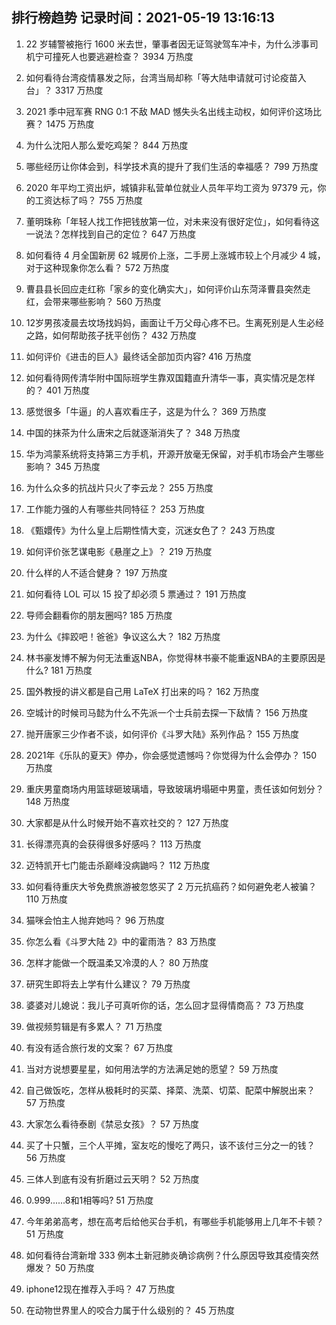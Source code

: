 
## 排行榜趋势 记录时间：2021-05-19 13:16:13
  
  1. 22 岁辅警被拖行 1600 米去世，肇事者因无证驾驶驾车冲卡，为什么涉事司机宁可撞死人也要逃避检查？ 3934 万热度
    
  2. 如何看待台湾疫情暴发之际，台湾当局却称「等大陆申请就可讨论疫苗入台」？ 3317 万热度
    
  3. 2021 季中冠军赛 RNG 0:1 不敌 MAD 憾失头名出线主动权，如何评价这场比赛？ 1475 万热度
    
  4. 为什么沈阳人那么爱吃鸡架？ 844 万热度
    
  5. 哪些经历让你体会到，科学技术真的提升了我们生活的幸福感？ 799 万热度
    
  6. 2020 年平均工资出炉，城镇非私营单位就业人员年平均工资为 97379 元，你的工资达标了吗？ 755 万热度
    
  7. 董明珠称「年轻人找工作把钱放第一位，对未来没有很好定位」，如何看待这一说法？怎样找到自己的定位？ 647 万热度
    
  8. 如何看待 4 月全国新房 62 城房价上涨，二手房上涨城市较上个月减少 4 城，对于这种现象你怎么看？ 572 万热度
    
  9. 曹县县长回应走红称「家乡的变化确实大」，如何评价山东菏泽曹县突然走红，会带来哪些影响？ 560 万热度
    
  10. 12岁男孩凌晨去坟场找妈妈，画面让千万父母心疼不已。生离死别是人生必经之路，如何帮助孩子抚平创伤？ 432 万热度
    
  11. 如何评价《进击的巨人》最终话全部加页内容? 416 万热度
    
  12. 如何看待网传清华附中国际班学生靠双国籍直升清华一事，真实情况是怎样的？ 401 万热度
    
  13. 感觉很多「牛逼」的人喜欢看庄子，这是为什么？ 369 万热度
    
  14. 中国的抹茶为什么唐宋之后就逐渐消失了？ 348 万热度
    
  15. 华为鸿蒙系统将支持第三方手机，开源开放毫无保留，对手机市场会产生哪些影响？ 345 万热度
    
  16. 为什么众多的抗战片只火了李云龙？ 255 万热度
    
  17. 工作能力强的人有哪些共同特征？ 253 万热度
    
  18. 《甄嬛传》为什么皇上后期性情大变，沉迷女色了？ 243 万热度
    
  19. 如何评价张艺谋电影《悬崖之上》？ 219 万热度
    
  20. 什么样的人不适合健身？ 197 万热度
    
  21. 如何看待 LOL 可以 15 投了却必须 5 票通过？ 191 万热度
    
  22. 导师会翻看你的朋友圈吗? 185 万热度
    
  23. 为什么《摔跤吧！爸爸》争议这么大？ 182 万热度
    
  24. 林书豪发博不解为何无法重返NBA，你觉得林书豪不能重返NBA的主要原因是什么? 181 万热度
    
  25. 国外教授的讲义都是自己用 LaTeX 打出来的吗？ 162 万热度
    
  26. 空城计的时候司马懿为什么不先派一个士兵前去探一下敌情？ 156 万热度
    
  27. 抛开唐家三少作者不谈，如何评价《斗罗大陆》系列作品？ 155 万热度
    
  28. 2021年《乐队的夏天》停办，你会感觉遗憾吗？你觉得为什么会停办？ 150 万热度
    
  29. 重庆男童商场内用篮球砸玻璃墙，导致玻璃坍塌砸中男童，责任该如何划分？ 148 万热度
    
  30. 大家都是从什么时候开始不喜欢社交的？ 127 万热度
    
  31. 长得漂亮真的会获得很多好感吗？ 113 万热度
    
  32. 迈特凯开七门能击杀巅峰没病鼬吗？ 112 万热度
    
  33. 如何看待重庆大爷免费旅游被忽悠买了 2 万元抗癌药？如何避免老人被骗？ 110 万热度
    
  34. 猫咪会怕主人抛弃她吗？ 96 万热度
    
  35. 你怎么看《斗罗大陆 2》中的霍雨浩？ 83 万热度
    
  36. 怎样才能做一个既温柔又冷漠的人？ 80 万热度
    
  37. 研究生即将去上学有什么建议？ 79 万热度
    
  38. 婆婆对儿媳说：我儿子可真听你的话，怎么回才显得情商高？ 73 万热度
    
  39. 做视频剪辑是有多累人？ 71 万热度
    
  40. 有没有适合旅行发的文案？ 67 万热度
    
  41. 当对方说想要星星，如何用法学的方法满足她的愿望？ 59 万热度
    
  42. 自己做饭吃，怎样从极耗时的买菜、择菜、洗菜、切菜、配菜中解脱出来？ 57 万热度
    
  43. 大家怎么看待泰剧《禁忌女孩》？ 57 万热度
    
  44. 买了十只蟹，三个人平摊，室友吃的慢吃了两只，该不该付三分之一的钱？ 56 万热度
    
  45. 三体人到底有没有折磨过云天明？ 52 万热度
    
  46. 0.999......8和1相等吗? 51 万热度
    
  47. 今年弟弟高考，想在高考后给他买台手机，有哪些手机能够用上几年不卡顿？ 51 万热度
    
  48. 如何看待台湾新增 333 例本土新冠肺炎确诊病例？什么原因导致其疫情突然爆发？ 50 万热度
    
  49. iphone12现在推荐入手吗？ 47 万热度
    
  50. 在动物世界里人的咬合力属于什么级别的？ 45 万热度
    